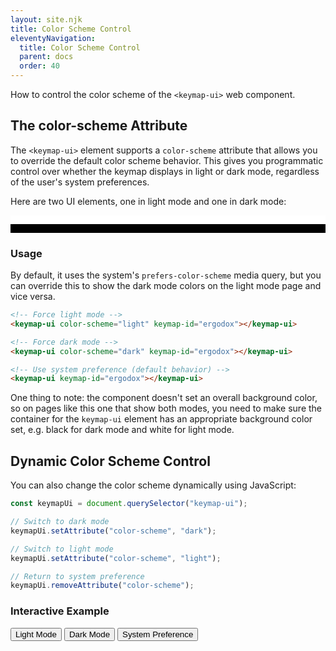 ```yaml
---
layout: site.njk
title: Color Scheme Control
eleventyNavigation:
  title: Color Scheme Control
  parent: docs
  order: 40
---
```


How to control the color scheme of the `<keymap-ui>` web component.

## The color-scheme Attribute

The `<keymap-ui>` element supports a `color-scheme` attribute that allows you to override the default color scheme behavior. This gives you programmatic control over whether the keymap displays in light or dark mode, regardless of the user's system preferences.

Here are two UI elements, one in light mode and one in dark mode:

<div id="light-mode-container" style="background-color: white; padding: .5em 1em;"></div>
<script type="module">
  import { KeymapTitleScreenLayoutSimple } from "/KeymapKit/keymaps/title-screen-layout-simple.js";
  const lightContainer = document.getElementById("light-mode-container");
  const lightKeymapUi = document.createElement("keymap-ui");
  lightKeymapUi.setAttribute("color-scheme", "light");
  lightKeymapUi.setAttribute("keymap-id", "title-screen-map-simple");
  lightKeymapUi.setModelsAndMaps([KeymapTitleScreenLayoutSimple]);
  lightContainer.appendChild(lightKeymapUi);
</script>

<div id="dark-mode-container" style="background-color: black; padding: .5em 1em;"></div>
<script type="module">
  import { KeymapTitleScreenLayoutSimple } from "/KeymapKit/keymaps/title-screen-layout-simple.js";
  const darkContainer = document.getElementById("dark-mode-container");
  const darkKeymapUi = document.createElement("keymap-ui");
  darkKeymapUi.setAttribute("color-scheme", "dark");
  darkKeymapUi.setAttribute("keymap-id", "title-screen-map-simple");
  darkKeymapUi.setModelsAndMaps([KeymapTitleScreenLayoutSimple]);
  darkContainer.appendChild(darkKeymapUi);
</script>

### Usage

By default, it uses the system's `prefers-color-scheme` media query,
but you can override this to show the dark mode colors on the light mode page and vice versa.

```html
<!-- Force light mode -->
<keymap-ui color-scheme="light" keymap-id="ergodox"></keymap-ui>

<!-- Force dark mode -->
<keymap-ui color-scheme="dark" keymap-id="ergodox"></keymap-ui>

<!-- Use system preference (default behavior) -->
<keymap-ui keymap-id="ergodox"></keymap-ui>
```

One thing to note: the component doesn't set an overall background color,
so on pages like this one that show both modes,
you need to make sure the container for the `keymap-ui` element has an appropriate background color set,
e.g. black for dark mode and white for light mode.

## Dynamic Color Scheme Control

You can also change the color scheme dynamically using JavaScript:

```javascript
const keymapUi = document.querySelector("keymap-ui");

// Switch to dark mode
keymapUi.setAttribute("color-scheme", "dark");

// Switch to light mode
keymapUi.setAttribute("color-scheme", "light");

// Return to system preference
keymapUi.removeAttribute("color-scheme");
```

### Interactive Example

<div id="interactive-container"></div>

<div style="margin-top: 1rem;">
  <button onclick="setColorScheme('light')">Light Mode</button>
  <button onclick="setColorScheme('dark')">Dark Mode</button>
  <button onclick="setColorScheme('system')">System Preference</button>
</div>

<script type="module">
  import { KeymapTitleScreenLayoutSimple } from "/KeymapKit/keymaps/title-screen-layout-simple.js";
  const interactiveContainer = document.getElementById("interactive-container");
  const interactiveKeymapUi = document.createElement("keymap-ui");
  interactiveKeymapUi.setAttribute("id", "interactive-keymap");
  interactiveKeymapUi.setAttribute("keymap-id", "title-screen-map-simple");
  interactiveKeymapUi.setModelsAndMaps([KeymapTitleScreenLayoutSimple]);
  interactiveContainer.appendChild(interactiveKeymapUi);

  window.setColorScheme = function(scheme) {
    const keymap = document.getElementById("interactive-keymap");
    switch (scheme) {
      case "system": {
        interactiveContainer.style = "";
        keymap.removeAttribute("color-scheme");
        break;
      }
      case "light": {
        interactiveContainer.style = "background-color: white;";
        keymap.setAttribute("color-scheme", "light");
        break;
      }
      case "dark": {
        interactiveContainer.style = "background-color: black;";
        keymap.setAttribute("color-scheme", "dark");
        break;
      }
    }
  };
</script>
